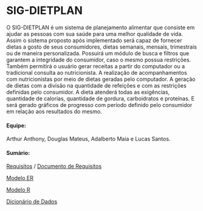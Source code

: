 # SIG-DIETPLAN

O SIG-DIETPLAN é um sistema de planejamento alimentar que consiste em ajudar as pessoas com sua
saúde para uma melhor qualidade de vida. Assim o sistema proposto após implementado será capaz de
fornecer dietas a gosto de seus consumidores, dietas semanais, mensais, trimestrais ou de
maneira personalizada. Possuirá um módulo de busca e filtros que garantem a integridade
do consumidor, caso o mesmo possua restrições. Também permitirá o usuário gerar
receitas a partir do computador ou a tradicional consulta ao nutricionista. A realização
de acompanhamentos com nutricionistas por meio de dietas geradas pelo computador. A
geração de dietas com a divisão na quantidade de refeições e com as restrições definidas
pelo consumidor. A dieta atenderá todas as exigências, quantidade de calorias, quantidade
de gordura, carboidratos e proteı́nas. E será gerado gráficos de progresso com perı́odo
definido pelo consumidor em relação aos resultados do mesmo.

#### Equipe:
Arthur Anthony, Douglas Mateus, Adalberto Maia e Lucas Santos.

#### Sumário:
[Requisitos](https://github.com/arthuranthony2000/SIG-DIETPLAN/blob/master/docs/REQUISITOS.md) / [Documento de Requisitos](https://github.com/arthuranthony2000/SIG-DIETPLAN/blob/master/docs/SIG-DietPlan-Documento_de_Requisitos.pdf)

[Modelo ER](https://github.com/arthuranthony2000/SIG-DIETPLAN/blob/master/docs/MODELO_ER.md)

[Modelo R](https://github.com/arthuranthony2000/SIG-DIETPLAN/blob/master/docs/MODELO_R.md)

[Dicionário de Dados](https://github.com/arthuranthony2000/SIG-DIETPLAN/blob/master/docs/DicionarioDados.md)
